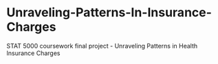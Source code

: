 # Unraveling-Patterns-In-Insurance-Charges
STAT 5000 coursework final project - Unraveling Patterns in Health Insurance Charges
